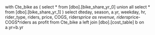with Cte_bike as (
select * from [dbo].[bike_share_yr_0]
union all
select * from [dbo].[bike_share_yr_1]
		)
select
dteday,
season,
a.yr,
weekday,
hr,
rider_type,
riders,
price,
COGS,
riders*price as revenue,
riders*price-COGS*riders as profit
from Cte_bike a	
left join [dbo].[cost_table] b
on a.yr=b.yr

